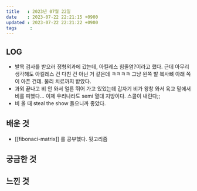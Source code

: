 ```yaml
---
title   : 2023년 07월 22일
date    : 2023-07-22 22:21:15 +0900
updated : 2023-07-22 22:21:22 +0900
tags     : 
---
```


## LOG
- 발목 검사를 받으러 정형외과에 갔는데, 아킬레스 힘줄염?이라고 했다. 근데 아무리 생각해도 아킬레스 건 다친 건 아닌 거 같은데 ㅋㅋㅋㅋ 그냥 왼쪽 발 복사뼈 아래 쪽이 아픈 건데. 물리 치료까지 받았다.
- 과외 끝나고 비 안 와서 얼른 뛰어 가고 있었는데 갑자기 비가 왕창 와서 육교 밑에서 비를 피했다... 이제 우리나라도 semi 열대 지방이다. 스콜이 내린다;;
- 비 올 때 steal the show 들으니까 좋았다.

## 배운 것
- [[fibonaci-matrix]] 를 공부했다. 뒷고리즘

## 궁금한 것

## 느낀 것